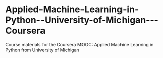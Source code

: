 # Applied-Machine-Learning-in-Python--University-of-Michigan---Coursera
Course materials for the Coursera MOOC: Applied Machine Learning in Python from University of Michigan
